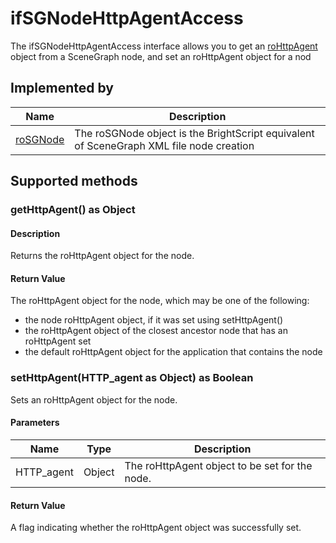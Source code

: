 ifSGNodeHttpAgentAccess
=======================

The ifSGNodeHttpAgentAccess interface allows you to get an [roHttpAgent](/docs/references/brightscript/components/rohttpagent.md "roHttpAgent") object from a SceneGraph node, and set an roHttpAgent object for a nod

Implemented by
--------------

| Name | Description |
| --- | --- |
| [roSGNode](/docs/references/brightscript/components/rosgnode.md "roSGNode") | The roSGNode object is the BrightScript equivalent of SceneGraph XML file node creation |

Supported methods
-----------------

### getHttpAgent() as Object

#### Description

Returns the roHttpAgent object for the node.

#### Return Value

The roHttpAgent object for the node, which may be one of the following:

*   the node roHttpAgent object, if it was set using setHttpAgent()
*   the roHttpAgent object of the closest ancestor node that has an roHttpAgent set
*   the default roHttpAgent object for the application that contains the node

### setHttpAgent(HTTP\_agent as Object) as Boolean

Sets an roHttpAgent object for the node.

#### Parameters

| Name | Type | Description |
| --- | --- | --- |
| HTTP\_agent | Object | The roHttpAgent object to be set for the node. |

#### Return Value

A flag indicating whether the roHttpAgent object was successfully set.